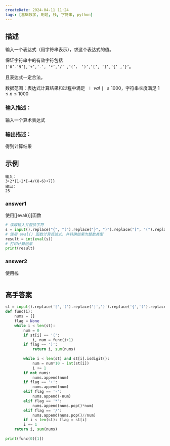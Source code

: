 ```yaml
---
createDate: 2024-04-11 11:24
tags: [基础数学, 刷题, 栈, 字符串, python]
---
```

## 描述

输入一个表达式（用字符串表示），求这个表达式的值。

保证字符串中的有效字符包括 `[‘0’-‘9’],‘+’,‘-’, ‘*’,‘/’ ,‘(’， ‘)’,‘[’, ‘]’,‘{’ ,‘}’`。

且表达式一定合法。

数据范围：表达式计算结果和过程中满足 $∣val∣≤1000$，字符串长度满足 $1≤n≤1000$ 

### 输入描述：

输入一个算术表达式

### 输出描述：

得到计算结果

## 示例
```0
输入：
3+2*{1+2*[-4/(8-6)+7]}
输出：
25
```

### answer1

使用[[eval()]]函数

```python
# 读取输入并替换字符
s = input().replace("{", "(").replace("}", ")").replace("[", "(").replace("]", ")")
# 使用 eval() 函数计算表达式，并转换结果为整数类型
result = int(eval(s))
# 打印计算结果
print(result)
```
### answer2

使用栈

```python

```

## 高手答案

```python
st = input().replace('[','(').replace(']',')').replace('{','(').replace('}',')')
def func(i):
    nums = []
    flag = None
    while i < len(st):
        num = 0
        if st[i] == '(':
            i, num = func(i+1)
        if flag == ')': 
            return i, sum(nums)
        
        while i < len(st) and st[i].isdigit():
            num = num*10 + int(st[i])
            i += 1
        if not nums: 
            nums.append(num) 
        if flag == '+':
            nums.append(num)
        elif flag == '-':
            nums.append(-num)
        elif flag == '*':
            nums.append(nums.pop()*num)
        elif flag == '/':
            nums.append(nums.pop()//num)        
        if i < len(st): flag = st[i] 
        i += 1
    return i, sum(nums)
        
print(func(0)[1])
```